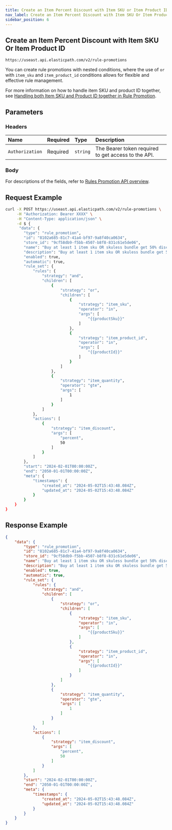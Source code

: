 ```yaml
---
title: Create an Item Percent Discount with Item SKU or Item Product ID
nav_label: Create an Item Percent Discount with Item SKU Or Item Product ID
sidebar_position: 6
---
```


## Create an Item Percent Discount with Item SKU Or Item Product ID


```http
https://useast.api.elasticpath.com/v2/rule-promotions
```
You can create rule promotions with nested conditions, where the use of `or` with `item_sku` and `item_product_id` conditions allows for flexible and effective rule management. 

For more information on how to handle item SKU and product ID together, see [Handling both Item SKU and Product ID together in Rule Promotion](/docs/commerce-cloud/rule-promotions/overview#handling-both-item-sku-and-product-id-together-in-rule-promotion).

## Parameters

### Headers

| Name            | Required | Type     | Description                          |
|:----------------|:---------|:---------|:-------------------------------------|
| `Authorization` | Required | `string` | The Bearer token required to get access to the API. |

### Body

For descriptions of the fields, refer to [Rules Promotion API overview](/docs/commerce-cloud/rule-promotions/rule-promotions-api/rule-promotions-api-overview).


## Request Example

```bash
curl -X POST https://useast.api.elasticpath.com/v2/rule-promotions \
     -H "Authorization: Bearer XXXX" \
     -H "Content-Type: application/json" \
     -d $ {
      "data": {
        "type": "rule_promotion",
        "id": "8102a685-81c7-41a4-bf97-9a8f40ca0634",
        "store_id": "9cf58db9-f5bb-4507-b8f8-831c61e5de06",
        "name": "Buy at least 1 item sku OR skuless bundle get 50% discount",
        "description": "Buy at least 1 item sku OR skuless bundle get 50% discount",
        "enabled": true,
        "automatic": true,
        "rule_set": {
            "rules": {
                "strategy": "and",
                "children": [
                    {
                        "strategy": "or",
                        "children": [
                            {
                                "strategy": "item_sku",
                                "operator": "in",
                                "args": [
                                    "{{productSku}}"
                                ]
                            },
                            {
                                "strategy": "item_product_id",
                                "operator": "in",
                                "args": [
                                    "{{productId}}"
                                ]
                            }
                        ]
                    },
                    {
                        "strategy": "item_quantity",
                        "operator": "gte",
                        "args": [
                            1
                        ]
                    }
                ]
            },
            "actions": [
                {
                    "strategy": "item_discount",
                    "args": [
                        "percent",
                        50
                    ]
                }
            ]
        },
        "start": "2024-02-01T00:00:00Z",
        "end": "2050-01-01T00:00:00Z",
        "meta": {
            "timestamps": {
                "created_at": "2024-05-02T15:43:48.084Z",
                "updated_at": "2024-05-02T15:43:48.084Z"
            }
        }
    }
}
```

## Response Example

```json
{
    "data": {
        "type": "rule_promotion",
        "id": "8102a685-81c7-41a4-bf97-9a8f40ca0634",
        "store_id": "9cf58db9-f5bb-4507-b8f8-831c61e5de06",
        "name": "Buy at least 1 item sku OR skuless bundle get 50% discount",
        "description": "Buy at least 1 item sku OR skuless bundle get 50% discount",
        "enabled": true,
        "automatic": true,
        "rule_set": {
            "rules": {
                "strategy": "and",
                "children": [
                    {
                        "strategy": "or",
                        "children": [
                            {
                                "strategy": "item_sku",
                                "operator": "in",
                                "args": [
                                    "{{productSku}}"
                                ]
                            },
                            {
                                "strategy": "item_product_id",
                                "operator": "in",
                                "args": [
                                    "{{productId}}"
                                ]
                            }
                        ]
                    },
                    {
                        "strategy": "item_quantity",
                        "operator": "gte",
                        "args": [
                            1
                        ]
                    }
                ]
            },
            "actions": [
                {
                    "strategy": "item_discount",
                    "args": [
                        "percent",
                        50
                    ]
                }
            ]
        },
        "start": "2024-02-01T00:00:00Z",
        "end": "2050-01-01T00:00:00Z",
        "meta": {
            "timestamps": {
                "created_at": "2024-05-02T15:43:48.084Z",
                "updated_at": "2024-05-02T15:43:48.084Z"
            }
        }
    }
}
```